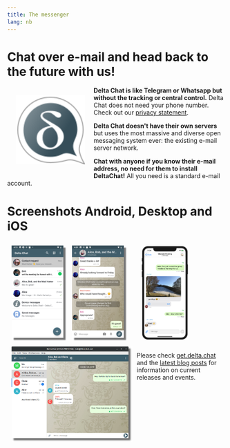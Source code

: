 ```yaml
---
title: The messenger
lang: nb
---
```




<!-- GENERATED FILE -- DO NOT EDIT -->



# Chat over e-mail and head back to the future with us!

<img src="../assets/logos/delta-chat.svg" width="160" style="float: left; margin: 20px;" />

**Delta Chat is like Telegram or Whatsapp but without the tracking or central control.**
Delta Chat does not need your phone number. Check out our [privacy statement](gdpr).

**Delta Chat doesn't have their own servers** but uses the most massive and diverse open messaging 
system ever: the existing e-mail server network.

**Chat with anyone if you know their e-mail address, no need for them to install DeltaChat!** 
All you need is a standard e-mail account.


# Screenshots Android, Desktop and iOS 

<img src="../assets/blog/screenshots/2019-12-17-delta-chat-google-play-release-chat-list-light.png" width="120" 
style="float: left; margin: 10px;display: block;box-shadow: 5px 5px 2px #777;" /> 
<img src="../assets/blog/screenshots/2019-12-17-delta-chat-google-play-release-group-light.png" width="120" 
style="float: left; margin: 10px;display: block;box-shadow: 5px 5px 2px #777;" /> 

<img src="../assets/blog/desktop-screenshot.png" width="280" style="float:left; margin: 10px" /> 

<img src="../assets/blog/screenshots/2020-01-09-delta-chat-iOS-weekend-group-chat.png" width="110" style="margin: 10px" /> 

Please check [get.delta.chat](https://get.delta.chat) and the [latest blog posts](blog)
for information on current releases and events. 

